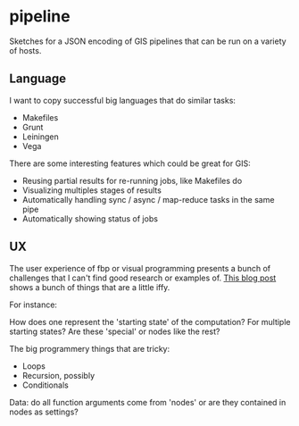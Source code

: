 pipeline
========

Sketches for a JSON encoding of GIS pipelines that can be run on a variety of hosts.

## Language

I want to copy successful big languages that do similar tasks:

* Makefiles
* Grunt
* Leiningen
* Vega

There are some interesting features which could be great for GIS:

* Reusing partial results for re-running jobs, like Makefiles do
* Visualizing multiples stages of results
* Automatically handling sync / async / map-reduce tasks in the same pipe
* Automatically showing status of jobs

## UX

The user experience of fbp or visual programming presents a bunch of challenges
that I can't find good research or examples of. [This blog post](http://bergie.iki.fi/blog/flowhub-beta/)
shows a bunch of things that are a little iffy.

For instance:

How does one represent the 'starting state' of the computation? For multiple starting
states? Are these 'special' or nodes like the rest?

The big programmery things that are tricky:

* Loops
* Recursion, possibly
* Conditionals

Data: do all function arguments come from 'nodes' or are they contained in nodes as settings?
